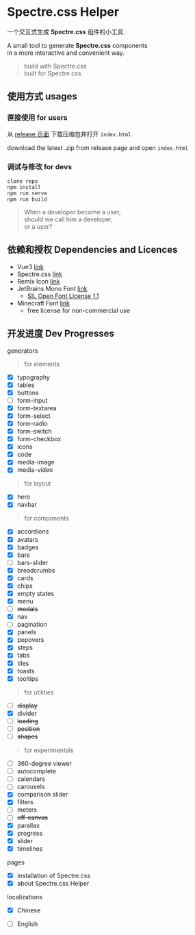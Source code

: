 # Spectre.css Helper

一个交互式生成 **Spectre.css** 组件的小工具.

A small tool to generate **Spectre.css** components  
in a more interactive and convenient way.

> build with Spectre.css  
> built for Spectre.css

## 使用方式 usages

### 直接使用 for users

从 [release 页面](https://github.com/351768593/SpectreCSSHelper/releases) 下载压缩包并打开 `index.html`

download the latest .zip from release page and open `index.html`

### 调试与修改 for devs

```batch
clone repo
npm install
npm run serve
npm run build
```

> When a developer become a user,  
> should we call him a developer,  
> or a user?

## 依赖和授权 Dependencies and Licences

* Vue3 [link](https://v3.vuejs.org/)
* Spectre.css [link](https://picturepan2.github.io/spectre/index.html)
* Remix Icon [link](https://remixicon.com/)
* JetBrains Mono Font [link](https://www.jetbrains.com/lp/mono/)
  * [SIL Open Font License 1.1](https://github.com/JetBrains/JetBrainsMono/blob/master/OFL.txt)
* Minecraft Font [link](https://www.fontspace.com/minecraft-font-f28180)
  * free license for non-commercial use

## 开发进度 Dev Progresses

generators

> for elements

- [x] typography
- [x] tables
- [x] buttons
- [ ] form-input
- [x] form-textarea
- [x] form-select
- [x] form-radio
- [x] form-switch
- [x] form-checkbox
- [x] icons
- [x] code
- [x] media-image
- [x] media-video

> for layout

- [x] hero
- [x] navbar

> for components

- [x] accordions
- [x] avatars
- [x] badges
- [x] bars
- [ ] bars-slider
- [x] breadcrumbs
- [x] cards
- [x] chips
- [x] empty states
- [x] menu
- [ ] ~~modals~~
- [x] nav
- [ ] pagination
- [x] panels
- [x] popovers
- [x] steps
- [x] tabs
- [x] tiles
- [x] toasts
- [x] tooltips

> for utilities

- [ ] ~~display~~
- [x] divider
- [ ] ~~loading~~
- [ ] ~~position~~
- [ ] ~~shapes~~

> for experimentals

- [ ] 360-degree viewer
- [ ] autocomplete
- [ ] calendars
- [ ] carousels
- [x] comparison slider
- [x] filters
- [ ] meters
- [ ] ~~off-canvas~~
- [x] parallax
- [x] progress
- [x] slider
- [x] timelines

pages

- [x] installation of Spectre.css
- [x] about Spectre.css Helper

localizations

- [x] Chinese
- [ ] English

